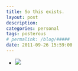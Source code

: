 ```yaml
---
title: So this exists. 
layout: post
description:  
categories: personal
tags: posterous
# permalink: /blog/#####
date: 2011-09-26 15:59:00
---
```


<ul data-clearing>
  <li><a href="/img/blog/2011/09/32262850-image.jpg"><img src="/img/blog/2011/09/32262850-image.jpg" data-caption=""></a></li>
</ul>